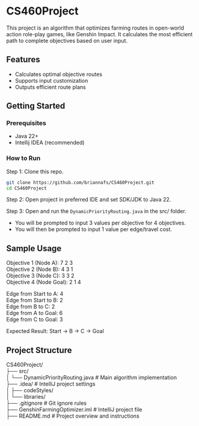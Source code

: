 # CS460Project
This project is an algorithm that optimizes farming routes in open-world action role-play games, like Genshin Impact.
It calculates the most efficient path to complete objectives based on user input.

## Features
- Calculates optimal objective routes
- Supports input customization
- Outputs efficient route plans

## Getting Started

### Prerequisites
- Java 22+
- Intellij IDEA (recommended)

### How to Run
Step 1: Clone this repo.
```bash
git clone https://github.com/briannafs/CS460Project.git
cd CS460Project
```

Step 2: Open project in preferred IDE and set SDK/JDK to Java 22. 

Step 3: Open and run the `DynamicPriorityRouting.java` in the src/ folder.
- You will be prompted to input 3 values per objective for 4 objectives.
- You will then be prompted to input 1 value per edge/travel cost. 

## Sample Usage

Objective 1 (Node A): 7 2 3  
Objective 2 (Node B): 4 3 1  
Objective 3 (Node C): 3 3 2  
Objective 4 (Node Goal): 2 1 4  

Edge from Start to A: 4  
Edge from Start to B: 2  
Edge from B to C: 2  
Edge from A to Goal: 6  
Edge from C to Goal: 3  

Expected Result: Start -> B -> C -> Goal

## Project Structure
CS460Project/  
├── src/  
│   └── DynamicPriorityRouting.java   # Main algorithm implementation  
├── .idea/                            # IntelliJ project settings  
│   ├── codeStyles/  
│   └── libraries/  
├── .gitignore                        # Git ignore rules  
├── GenshinFarmingOptimizer.iml       # IntelliJ project file  
├── README.md                         # Project overview and instructions  

